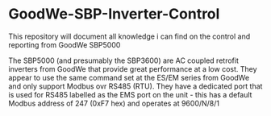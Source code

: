 # GoodWe-SBP-Inverter-Control
This repository will document all knowledge i can find on the control and reporting from GoodWe SBP5000


The SBP5000 (and presumably the SBP3600) are AC coupled retrofit inverters from GoodWe that provide great performance at a low cost.
They appear to use the same command set at the ES/EM series from GoodWe and only support Modbus ovr RS485 (RTU).
They have a dedicated port that is used for RS485 labelled as the EMS port on the unit - this has a default Modbus address of 247 (0xF7 hex) and operates at 9600/N/8/1
